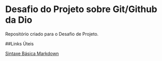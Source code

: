 #  Desafio do Projeto sobre Git/Github da Dio
Repositório criado para o Desafio de Projeto.

##Links Úteis

[Sintaxe Básica Markdown](https://www.markdownguide.org/basic-syntax/)
